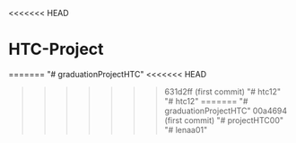 <<<<<<< HEAD
# HTC-Project
=======
"# graduationProjectHTC" 
<<<<<<< HEAD
>>>>>>> 631d2ff (first commit)
"# htc12" 
"# htc12" 
=======
"# graduationProjectHTC" 
>>>>>>> 00a4694 (first commit)
"# projectHTC00" 
"# lenaa01" 
